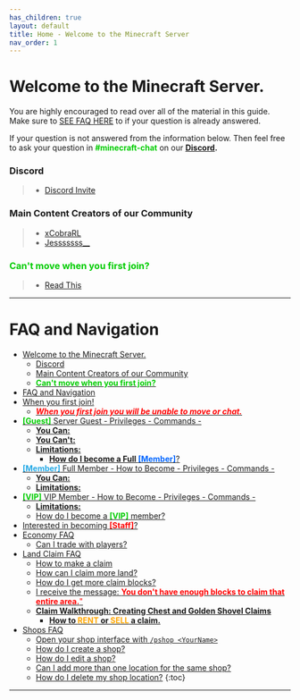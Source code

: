 ```yaml
---
has_children: true
layout: default
title: Home - Welcome to the Minecraft Server
nav_order: 1
---
```


# Welcome to the Minecraft Server.

You are highly encouraged to read over all of the material in this guide. Make sure to [SEE FAQ HERE](#quick-faq) to if your question is already answered.

If your question is not answered from the information below.
Then feel free to ask your question in <span style="color:#00cc00">**#minecraft-chat**</span> on our **[Discord](https://discord.gg/n3BXRmmuk2).**

### Discord
> - [Discord Invite](https://discord.gg/n3BXRmmuk2)

### Main Content Creators of our Community
> - [xCobraRL](https://twitch.tv/xCobraRL)
> - [Jesssssss__](https://www.twitch.tv/jesssssss__)

### <span style="color:#00cc00">**Can't move when you first join?**</span>
> - [Read This](#when-you-first-join-guest)

- - -

# FAQ and Navigation


- [Welcome to the Minecraft Server.](./index/#welcome-to-the-minecraft-server)
    - [Discord](./index/#discord)
    - [Main Content Creators of our Community](./index/#main-content-creators-of-our-community)
    - [<span style="color:#00cc00">**Can't move when you first join?**</span>](./index/#cant-move-when-you-first-join)
- [FAQ and Navigation](#faq-and-navigation)
- [When you first join!](./01-firstjoin.md/#when-you-first-join)
    - [**<span style="color:red">_When you first join you will be unable to move or chat._</span>**](./01-firstjoin.md/#when-you-first-join-you-will-be-unable-to-move-or-chat)
- [<span style="color:#00cc00">**[Guest]**</span> Server Guest - Privileges - Commands -](./02-membershiplevels.md/#guest-server-guest---privileges---commands--)
    - [**You Can:**](./02-membershiplevels.md/#you-can)
    - [**You Can't:**](./02-membershiplevels.md/#you-cant)
    - [**Limitations:**](./02-membershiplevels.md/#limitations)
      - [**How do I become a Full <span style="color:#0066ff">[Member]</span>**?](./02-membershiplevels.md/#how-do-i-become-a-full-member)
- [<span style="color:#26a9e5">**[Member]**</span> Full Member - How to Become - Privileges - Commands -](./02-membershiplevels.md/#member-full-member---how-to-become---privileges---commands--)
    - [**You Can:**](./02-membershiplevels.md/#you-can-1)
    - [**Limitations:**](./02-membershiplevels.md/#limitations-1)
- [<span style="color:#00cc00">**[VIP]**</span> VIP Member - How to Become - Privileges - Commands -](./02-membershiplevels.md/#vip-vip-member---how-to-become---privileges---commands--)
    - [**Limitations:**](./02-membershiplevels.md/#limitations-2)
    - [How do I become a <span style="color:#00cc00">**[VIP]**</span> member?](./02-membershiplevels.md/#how-do-i-become-a-vip-member)
- [Interested in becoming <span style="color:red">**[Staff]**</span>?](./02-membershiplevels.md/#interested-in-becoming-staff)
- [Economy FAQ](./03-economyfaq.md/#economy-faq)
    - [Can I trade with players?](./03-economyfaq.md/#can-i-trade-with-players)
- [Land Claim FAQ](./04-landclaimfaq.md/#land-claim-faq)
    - [How to make a claim](./04-landclaimfaq.md/#how-to-make-a-claim)
    - [How can I claim more land?](./04-landclaimfaq.md/#how-can-i-claim-more-land)
    - [How do I get more claim blocks?](./04-landclaimfaq.md/#how-do-i-get-more-claim-blocks)
    - [I receive the message: <span style="color:red">**You don't have enough blocks to claim that entire area.**"</span>](./04-landclaimfaq.md/#i-receive-the-message-you-dont-have-enough-blocks-to-claim-that-entire-area)
    - [**Claim Walkthrough: Creating Chest and Golden Shovel Claims**](./04-landclaimfaq.md/#claim-walkthrough-creating-chest-and-golden-shovel-claims)
      - [**How to <span style="color:orange">RENT</span> or <span style="color:orange">SELL</span> a claim.**](./04-landclaimfaq.md/#how-to-rent-or-sell-a-claim)
- [Shops FAQ](./05-shopsfaq.md/#shops-faq)
    - [Open your shop interface with `/pshop <YourName>`](./05-shopsfaq.md/#open-your-shop-interface-with-pshop-yourname)
    - [How do I create a shop?](./05-shopsfaq.md/#how-do-i-create-a-shop)
    - [How do I edit a shop?](./05-shopsfaq.md/#how-do-i-edit-a-shop)
    - [Can I add more than one location for the same shop?](./05-shopsfaq.md/#can-i-add-more-than-one-location-for-the-same-shop)
    - [How do I delete my shop location?](./05-shopsfaq.md/#how-do-i-delete-my-shop-location)
{:toc}

- - -
